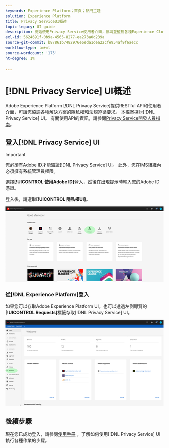 ```yaml
---
keywords: Experience Platform；首頁；熱門主題
solution: Experience Platform
title: Privacy ServiceUI概述
topic-legacy: UI guide
description: 開始使用Privacy Service使用者介面，協調並監視各種Experience Cloud應用程式的隱私權要求。
exl-id: 5624691f-0b9a-4565-8277-ea273a0d239a
source-git-commit: b87861b7482976e6eda1dea22cfe954af9f6aecc
workflow-type: tm+mt
source-wordcount: '175'
ht-degree: 1%

---
```


# [!DNL Privacy Service] UI概述

Adobe Experience Platform [!DNL Privacy Service]提供RESTful API和使用者介面，可讓您協調各種解決方案的隱私權和法規遵循要求。 本檔案探討[!DNL Privacy Service] UI。 有關使用API的資訊，請參閱[Privacy Service開發人員指南](../api/getting-started.md)。

## 登入[!DNL Privacy Service] UI

>[!IMPORTANT]
>
>您必須有Adobe ID才能驗證[!DNL Privacy Service] UI。 此外，您在IMS組織內必須擁有系統管理員權限。

選擇&#x200B;**[!UICONTROL 使用Adobe ID]**&#x200B;登入，然後在出現提示時輸入您的Adobe ID憑證。

登入後，請選取&#x200B;**[!UICONTROL 隱私權UI]**。

![](../images/ui-overview/quick-access.png)

### 從[!DNL Experience Platform]登入

如果您可以存取Adobe Experience Platform UI，也可以透過左側導覽的&#x200B;**[!UICONTROL Requests]**&#x200B;標籤存取[!DNL Privacy Service] UI。

![](../images/ui-overview/platform.png)

## 後續步驟

現在您已成功登入，請參閱[使用手冊](user-guide.md) ，了解如何使用[!DNL Privacy Service] UI執行各種作業的步驟。

